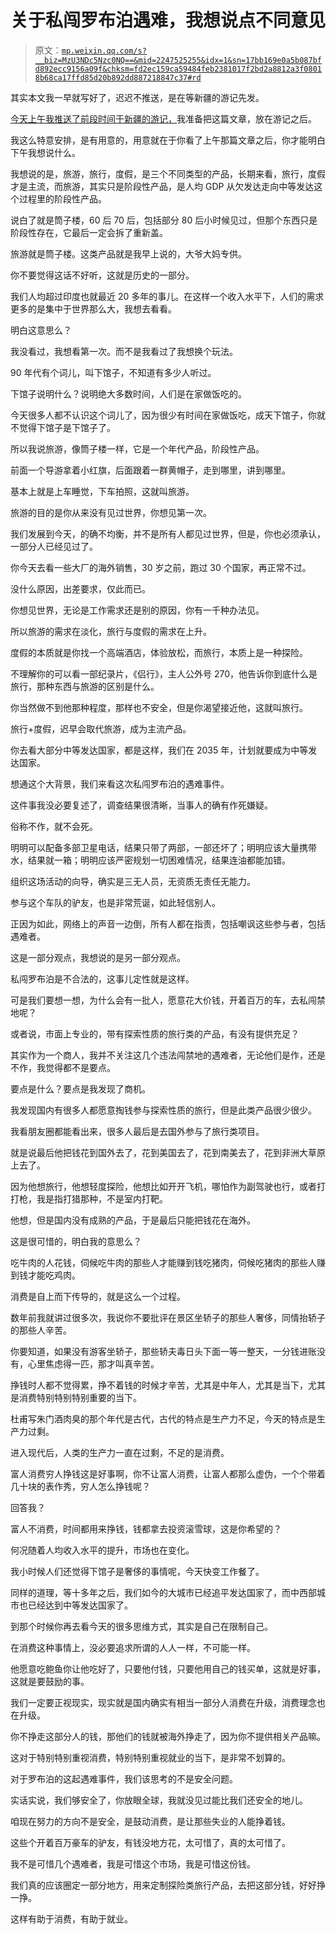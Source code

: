 # 关于私闯罗布泊遇难，我想说点不同意见

> 原文：[`mp.weixin.qq.com/s?__biz=MzU3NDc5Nzc0NQ==&mid=2247525255&idx=1&sn=17bb169e0a5b087bfd892ecc9156a09f&chksm=fd2ec159ca59484feb2381017f2bd2a8812a3f08018b68ca17ffd85d20b892dd887218847c37#rd`](http://mp.weixin.qq.com/s?__biz=MzU3NDc5Nzc0NQ==&mid=2247525255&idx=1&sn=17bb169e0a5b087bfd892ecc9156a09f&chksm=fd2ec159ca59484feb2381017f2bd2a8812a3f08018b68ca17ffd85d20b892dd887218847c37#rd)

其实本文我一早就写好了，迟迟不推送，是在等新疆的游记先发。

[今天上午我推送了前段时间于新疆的游记，](http://mp.weixin.qq.com/s?__biz=MzU0MjYwNDU2Mw==&mid=2247511815&idx=1&sn=bea0761ce3c6f26866481bf857becba4&chksm=fb1ac37bcc6d4a6dfd4680a11164b440f6dada7e546b63bb2c8fa145d175e04f551472766075&scene=21#wechat_redirect)我准备把这篇文章，放在游记之后。

我这么特意安排，是有用意的，用意就在于你看了上午那篇文章之后，你才能明白下午我想说什么。

我想说的是，旅游，旅行，度假，是三个不同类型的产品，长期来看，旅行，度假才是主流，而旅游，其实只是阶段性产品，是人均 GDP 从欠发达走向中等发达这个过程里的阶段性产品。

说白了就是筒子楼，60 后 70 后，包括部分 80 后小时候见过，但那个东西只是阶段性存在，它最后一定会拆了重新盖。

旅游就是筒子楼。这类产品就是我早上说的，大爷大妈专供。

你不要觉得这话不好听，这就是历史的一部分。

我们人均超过印度也就最近 20 多年的事儿。在这样一个收入水平下，人们的需求更多的是集中于世界那么大，我想去看看。

明白这意思么？ 

我没看过，我想看第一次。而不是我看过了我想换个玩法。

90 年代有个词儿，叫下馆子，不知道有多少人听过。 

下馆子说明什么？说明绝大多数时间，人们是在家做饭吃的。 

今天很多人都不认识这个词儿了，因为很少有时间在家做饭吃，成天下馆子，你就不觉得下馆子是下馆子了。 

所以我说旅游，像筒子楼一样，它是一个年代产品，阶段性产品。

前面一个导游拿着小红旗，后面跟着一群黄帽子，走到哪里，讲到哪里。 

基本上就是上车睡觉，下车拍照，这就叫旅游。

旅游的目的是你从来没有见过世界，你想见第一次。 

我们发展到今天，的确不均衡，并不是所有人都见过世界，但是，你也必须承认，一部分人已经见过了。 

你今天去看一些大厂的海外销售，30 岁之前，跑过 30 个国家，再正常不过。 

没什么原因，出差要求，仅此而已。

你想见世界，无论是工作需求还是别的原因，你有一千种办法见。 

所以旅游的需求在淡化，旅行与度假的需求在上升。 

度假的本质就是你找一个高端酒店，体验放松，而旅行，本质上是一种探险。

不理解你的可以看一部纪录片，《侣行》，主人公外号 270，他告诉你到底什么是旅行，那种东西与旅游的区别是什么。

你当然做不到他那种程度，那样也不安全，但是你渴望接近他，这就叫旅行。 

旅行+度假，迟早会取代旅游，成为主流产品。 

你去看大部分中等发达国家，都是这样，我们在 2035 年，计划就要成为中等发达国家。

想通这个大背景，我们来看这次私闯罗布泊的遇难事件。 

这件事我没必要复述了，调查结果很清晰，当事人的确有作死嫌疑。 

俗称不作，就不会死。

明明可以配备多部卫星电话，结果只带了两部，一部还坏了；明明应该大量携带水，结果就一箱；明明应该严密规划一切困难情况，结果连油都能加错。 

组织这场活动的向导，确实是三无人员，无资质无责任无能力。 

参与这个车队的驴友，也是非常荒诞，如此轻信别人。 

正因为如此，网络上的声音一边倒，所有人都在指责，包括嘲讽这些参与者，包括遇难者。 

这是一部分观点，我想说的是另一部分观点。 

私闯罗布泊是不合法的，这事儿定性就是这样。 

可是我们要想一想，为什么会有一批人，愿意花大价钱，开着百万的车，去私闯禁地呢？

或者说，市面上专业的，带有探索性质的旅行类的产品，有没有提供充足？ 

其实作为一个商人，我并不关注这几个违法闯禁地的遇难者，无论他们是作，还是不作，我觉得都不是要点。

要点是什么？要点是我发现了商机。

我发现国内有很多人都愿意掏钱参与探索性质的旅行，但是此类产品很少很少。 

我看朋友圈都能看出来，很多人最后是去国外参与了旅行类项目。 

就是说最后他把钱花到国外去了，花到美国去了，花到南美去了，花到非洲大草原上去了。 

因为他想旅行，他想轻度探险，他想比如开开飞机，哪怕作为副驾驶也行，或者打打枪，我是指打猎那种，不是室内打靶。 

他想，但是国内没有成熟的产品，于是最后只能把钱花在海外。 

这是很可惜的，明白我的意思么？ 

吃牛肉的人花钱，伺候吃牛肉的那些人才能赚到钱吃猪肉，伺候吃猪肉的那些人赚到钱才能吃鸡肉。 

消费是自上而下传导的，就是这么一个过程。

数年前我就讲过很多次，我说你不要批评在景区坐轿子的那些人奢侈，同情抬轿子的那些人辛苦。 

你要知道，如果没有游客坐轿子，那些轿夫毒日头下面一等一整天，一分钱进账没有，心里焦虑得一匹，那才叫真辛苦。

挣钱时人都不觉得累，挣不着钱的时候才辛苦，尤其是中年人，尤其是当下，尤其是消费特别特别特别重要的当下。

杜甫写朱门酒肉臭的那个年代是古代，古代的特点是生产力不足，今天的特点是生产力过剩。 

进入现代后，人类的生产力一直在过剩，不足的是消费。

富人消费穷人挣钱这是好事啊，你不让富人消费，让富人都那么虚伪，一个个带着几十块的表作秀，穷人怎么挣钱呢？ 

回答我？ 

富人不消费，时间都用来挣钱，钱都拿去投资滚雪球，这是你希望的？ 

何况随着人均收入水平的提升，市场也在变化。 

我小时候人们还觉得下馆子是奢侈的事情呢，今天快变工作餐了。

同样的道理，等十多年之后，我们如今的大城市已经追平发达国家了，而中西部城市也已经达到中等发达国家了。 

到那个时候你再去看今天的很多思维方式，其实是自己在限制自己。

在消费这种事情上，没必要追求所谓的人人一样，不可能一样。 

他愿意吃鲍鱼你让他吃好了，只要他付钱，只要他用自己的钱买单，这就是好事，这就是要鼓励的事。

我们一定要正视现实，现实就是国内确实有相当一部分人消费在升级，消费理念也在升级。 

你不挣走这部分人的钱，那他们的钱就被海外挣走了，因为你不提供相关产品嘛。 

这对于特别特别重视消费，特别特别重视就业的当下，是非常不划算的。 

对于罗布泊的这起遇难事件，我们该思考的不是安全问题。 

实话实说，我们够安全了，你放眼全球，我就没见过能比我们还安全的地儿。

咱现在努力的方向不是安全，是鼓动消费，是让那些失业的人能挣着钱。 

这些个开着百万豪车的驴友，有钱没地方花，太可惜了，真的太可惜了。

我不是可惜几个遇难者，我是可惜这个市场，我是可惜这份钱。

我们真的应该圈定一部分地方，用来定制探险类旅行产品，去把这部分钱，好好挣一挣。 

这样有助于消费，有助于就业。